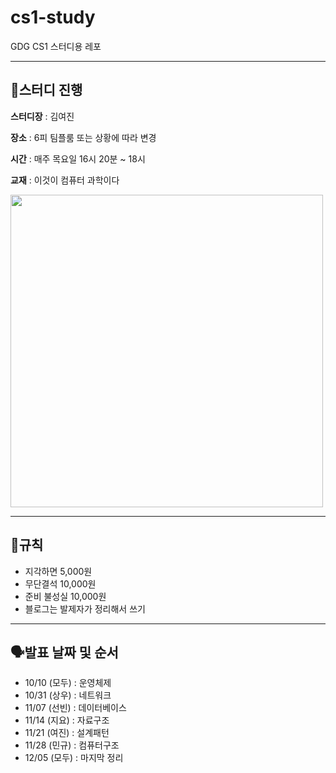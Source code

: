 # cs1-study

GDG CS1 스터디용 레포

---

## 📌스터디 진행

**스터디장** : 김여진

**장소** : 6피 팀플룸 또는 상황에 따라 변경

**시간** : 매주 목요일 16시 20분 ~ 18시

**교재** : 이것이 컴퓨터 과학이다

<img src="https://github.com/user-attachments/assets/e199bb7c-b2f5-47c9-93be-1ebd685e7693" width="500"/>

---

## 📝규칙

- 지각하면 5,000원
- 무단결석 10,000원
- 준비 불성실 10,000원
- 블로그는 발제자가 정리해서 쓰기

---

## 🗣️발표 날짜 및 순서

- 10/10 (모두) : 운영체제
- 10/31 (상우) : 네트워크
- 11/07 (선빈) : 데이터베이스
- 11/14 (지요) : 자료구조
- 11/21 (여진) : 설계패턴
- 11/28 (민규) : 컴퓨터구조
- 12/05 (모두) : 마지막 정리
